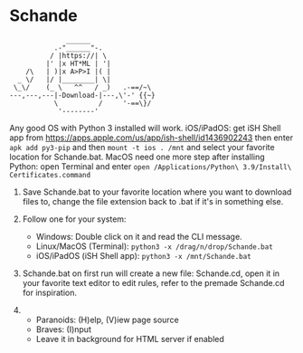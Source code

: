 # Schande
```
              ______
           .-"______"-.
          / |https://| \
         |' |x HT*ML | '|
    /\   | )|x A>P>I |( |
  _ \/   |/ |________| \|
 \_\/    (_ \   ^^   / _)   .-==/~\
---,---,---|-Download-|---,\'-' {{~}
           \          /     '-==\}/
            '--------'
```
Any good OS with Python 3 installed will work. iOS/iPadOS: get iSH Shell app from https://apps.apple.com/us/app/ish-shell/id1436902243 then enter `apk add py3-pip` and then `mount -t ios . /mnt` and select your favorite location for Schande.bat. MacOS need one more step after installing Python: open Terminal and enter `open /Applications/Python\ 3.9/Install\ Certificates.command`

1. Save Schande.bat to your favorite location where you want to download files to, change the file extension back to .bat if it's in something else.

2. Follow one for your system:
    - Windows: Double click on it and read the CLI message.
    - Linux/MacOS (Terminal): `python3 -x /drag/n/drop/Schande.bat`
    - iOS/iPadOS (iSH Shell app): `python3 -x /mnt/Schande.bat`

3. Schande.bat on first run will create a new file: Schande.cd, open it in your favorite text editor to edit rules, refer to the premade Schande.cd for inspiration.

4.
    - Paranoids: (H)elp, (V)iew page source
    - Braves: (I)nput
    - Leave it in background for HTML server if enabled
